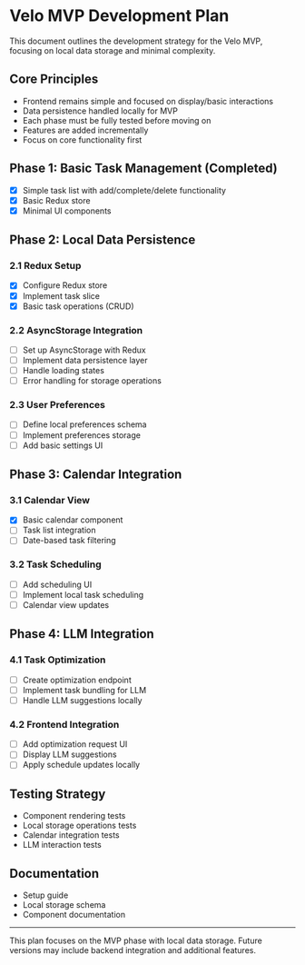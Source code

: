 # Velo MVP Development Plan

This document outlines the development strategy for the Velo MVP, focusing on local data storage and minimal complexity.

## Core Principles
- Frontend remains simple and focused on display/basic interactions
- Data persistence handled locally for MVP
- Each phase must be fully tested before moving on
- Features are added incrementally
- Focus on core functionality first

## Phase 1: Basic Task Management (Completed)
- [x] Simple task list with add/complete/delete functionality
- [x] Basic Redux store
- [x] Minimal UI components

## Phase 2: Local Data Persistence
### 2.1 Redux Setup
- [x] Configure Redux store
- [x] Implement task slice
- [x] Basic task operations (CRUD)

### 2.2 AsyncStorage Integration
- [ ] Set up AsyncStorage with Redux
- [ ] Implement data persistence layer
- [ ] Handle loading states
- [ ] Error handling for storage operations

### 2.3 User Preferences
- [ ] Define local preferences schema
- [ ] Implement preferences storage
- [ ] Add basic settings UI

## Phase 3: Calendar Integration
### 3.1 Calendar View
- [x] Basic calendar component
- [ ] Task list integration
- [ ] Date-based task filtering

### 3.2 Task Scheduling
- [ ] Add scheduling UI
- [ ] Implement local task scheduling
- [ ] Calendar view updates

## Phase 4: LLM Integration
### 4.1 Task Optimization
- [ ] Create optimization endpoint
- [ ] Implement task bundling for LLM
- [ ] Handle LLM suggestions locally

### 4.2 Frontend Integration
- [ ] Add optimization request UI
- [ ] Display LLM suggestions
- [ ] Apply schedule updates locally

## Testing Strategy
- Component rendering tests
- Local storage operations tests
- Calendar integration tests
- LLM interaction tests

## Documentation
- Setup guide
- Local storage schema
- Component documentation

---

This plan focuses on the MVP phase with local data storage. Future versions may include backend integration and additional features. 